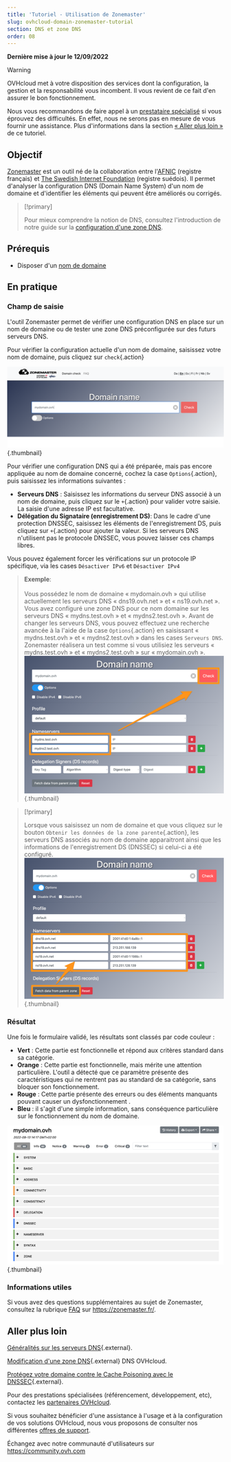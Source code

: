 ```yaml
---
title: 'Tutoriel - Utilisation de Zonemaster'
slug: ovhcloud-domain-zonemaster-tutorial
section: DNS et zone DNS
order: 08
---
```


**Dernière mise à jour le 12/09/2022**

> [!warning]
>
> OVHcloud met à votre disposition des services dont la configuration, la gestion et la responsabilité vous incombent. Il vous revient de ce fait d'en assurer le bon fonctionnement.
> 
> Nous vous recommandons de faire appel à un [prestataire spécialisé](https://partner.ovhcloud.com/fr/) si vous éprouvez des difficultés. En effet, nous ne serons pas en mesure de vous fournir une assistance. Plus d'informations dans la section [« Aller plus loin »](#go-further) de ce tutoriel.
> 


## Objectif

[Zonemaster](https://zonemaster.fr/) est un outil né de la collaboration entre l'[AFNIC](https://www.afnic.fr/) (registre français) et [The Swedish Internet Foundation](https://internetstiftelsen.se/en/) (registre suédois). Il permet d'analyser la configuration DNS (Domain Name System) d'un nom de domaine et d'identifier les éléments qui peuvent être améliorés ou corrigés.

> [!primary]
>
> Pour mieux comprendre la notion de DNS, consultez l'introduction de notre guide sur la [configuration d'une zone DNS](https://docs.ovh.com/fr/domains/editer-ma-zone-dns/).

## Prérequis

- Disposer d'un [nom de domaine](https://www.ovhcloud.com/fr/domain/)

## En pratique

### Champ de saisie

L'outil Zonemaster permet de vérifier une configuration DNS en place sur un nom de domaine ou de tester une zone DNS préconfigurée sur des futurs serveurs DNS.

Pour vérifier la configuration actuelle d'un nom de domaine, saisissez votre nom de domaine, puis cliquez sur `check`{.action}

![domains](images/zonemaster01.png){.thumbnail}

Pour vérifier une configuration DNS qui a été préparée, mais pas encore appliquée au nom de domaine concerné, cochez la case `Options`{.action}, puis saisissez les informations suivantes :

- **Serveurs DNS** : Saisissez les informations du serveur DNS associé à un nom de domaine, puis cliquez sur le `+`{.action} pour valider votre saisie. La saisie d'une adresse IP est facultative.
- **Délégation du Signataire (enregistrement DS)**: Dans le cadre d'une protection DNSSEC, saisissez les éléments de l'enregistrement DS, puis cliquez sur `+`{.action} pour ajouter la valeur. Si les serveurs DNS n'utilisent pas le protocole DNSSEC, vous pouvez laisser ces champs libres.

Vous pouvez également forcer les vérifications sur un protocole IP spécifique, via les cases `Désactiver IPv6` et `Désactiver IPv4`

> **Exemple**:<br><br> Vous possédez le nom de domaine « mydomain.ovh » qui utilise actuellement les serveurs DNS « dns19.ovh.net » et  « ns19.ovh.net ». Vous avez configuré une zone DNS pour ce nom domaine sur les serveurs DNS « mydns.test.ovh » et « mydns2.test.ovh ». Avant de changer les serveurs DNS, vous pouvez effectuez une recherche avancée à la l'aide de la case `Options`{.action} en saisissant « mydns.test.ovh » et « mydns2.test.ovh » dans les cases `Serveurs DNS`. Zonemaster réalisera un test comme si vous utilisiez les serveurs « mydns.test.ovh » et « mydns2.test.ovh » sur « mydomain.ovh ».<br>
> ![domains](images/zonemaster02.png){.thumbnail}

> [!primary]
>
> Lorsque vous saisissez un nom de domaine et que vous cliquez sur le bouton `Obtenir les données de la zone parente`{.action}, les serveurs DNS associés au nom de domaine apparaitront ainsi que les informations de l'enregistrement DS (DNSSEC) si celui-ci a été configuré.
> ![domains](images/zonemaster03.png){.thumbnail}


### Résultat

Une fois le formulaire validé, les résultats sont classés par code couleur :

- **Vert** : Cette partie est fonctionnelle et répond aux critères standard dans sa catégorie.
- **Orange** : Cette partie est fonctionnelle, mais mérite une attention particulière. L'outil a détecté que ce paramètre présente des caractéristiques qui ne rentrent pas au standard de sa catégorie, sans bloquer son fonctionnement.
- **Rouge** : Cette partie présente des erreurs ou des éléments manquants pouvant causer un dysfonctionnement  . 
- **Bleu** : il s'agit d'une simple information, sans conséquence particulière sur le fonctionnement du nom de domaine.

![domains](images/zonemaster04.png){.thumbnail}

### Informations utiles

Si vous avez des questions supplémentaires au sujet de Zonemaster, consultez la rubrique [FAQ](https://zonemaster.net/faq) sur <https://zonemaster.fr/>.


## Aller plus loin

[Généralités sur les serveurs DNS](../generalites-serveurs-dns/){.external}.

[Modification d'une zone DNS](https://docs.ovh.com/fr/domains/editer-ma-zone-dns/){.external} DNS OVHcloud.

[Protégez votre domaine contre le Cache Poisoning avec le DNSSEC](https://www.ovhcloud.com/fr/domains/dnssec/){.external}.

Pour des prestations spécialisées (référencement, développement, etc), contactez les [partenaires OVHcloud](https://partner.ovhcloud.com/fr/).

Si vous souhaitez bénéficier d'une assistance à l'usage et à la configuration de vos solutions OVHcloud, nous vous proposons de consulter nos différentes [offres de support](https://www.ovhcloud.com/fr/support-levels/).

Échangez avec notre communauté d'utilisateurs sur <https://community.ovh.com>
